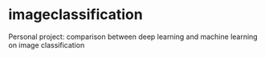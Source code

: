 # imageclassification
Personal project: comparison between deep learning and machine learning on image classification
